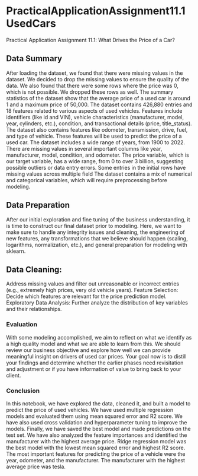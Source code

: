 # PracticalApplicationAssignment11.1UsedCars
Practical Application Assignment 11.1: What Drives the Price of a Car?


## Data Summary
After loading the dataset, we found that there were missing values in the dataset. 
We decided to drop the missing values to ensure the quality of the data. 
We also found that there were some rows where the price was 0, which is not possible. We dropped these rows as well. 
The summary statistics of the dataset show that the average price of a used car is around  1 and a maximum price of  50,000. 
The dataset contains 426,880 entries and 18 features related to various aspects of used vehicles. 
Features include identifiers (like id and VIN), vehicle characteristics (manufacturer, model, year, cylinders, etc.), condition, and transactional details (price, title_status). The dataset also contains features like odometer, transmission, drive, fuel, and type of vehicle. These features will be used to predict the price of a used car.
The dataset includes a wide range of years, from 1900 to 2022. There are missing values in several important columns like year, manufacturer, model, condition, and odometer. The price variable, which is our target variable, has a wide range, from 0 to over 3 billion, suggesting possible outliers or data entry errors. Some entries in the initial rows have missing values across multiple field The dataset contains a mix of numerical and categorical variables, which will require preprocessing before modeling.



## Data Preparation

After our initial exploration and fine tuning of the business understanding, it is time to construct our final dataset prior to modeling. Here, we want to make sure to handle any integrity issues and cleaning, the engineering of new features, any transformations that we believe should happen (scaling, logarithms, normalization, etc.), and general preparation for modeling with sklearn.


## Data Cleaning: 
Address missing values and filter out unreasonable or incorrect entries (e.g., extremely high prices, very old vehicle years).
Feature Selection: Decide which features are relevant for the price prediction model.
Exploratory Data Analysis: Further analyze the distribution of key variables and their relationships.


### Evaluation

With some modeling accomplished, we aim to reflect on what we identify as a high quality model and what we are able to learn from this.  We should review our business objective and explore how well we can provide meaningful insight on drivers of used car prices.  Your goal now is to distill your findings and determine whether the earlier phases need revisitation and adjustment or if you have information of value to bring back to your client.

### Conclusion

In this notebook, we have explored the data, cleaned it, and built a model to predict the price of used vehicles. We have used multiple regression models and evaluated them using mean squared error and R2 score. We have also used cross validation and hyperparameter tuning to improve the models. Finally, we have saved the best model and made predictions on the test set. We have also analyzed the feature importances and identified the manufacturer with the highest average price.
Ridge regression model was the best model with the lowest mean squared error and highest R2 score.
The most important features for predicting the price of a vehicle were the year, odometer, and the manufacturer.
The manufacturer with the highest average price was tesla.


